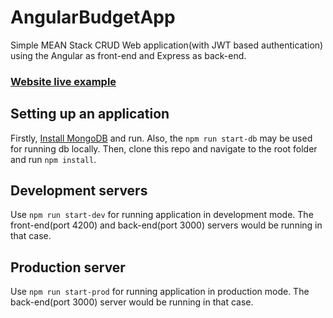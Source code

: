 # AngularBudgetApp
Simple MEAN Stack CRUD Web application(with JWT based authentication) using the Angular as front-end and Express as back-end.

### [Website live example](https://angular-budget-app.herokuapp.com/)

## Setting up an application
Firstly, [Install MongoDB](https://docs.mongodb.com/manual/installation/) and run.
Also, the `npm run start-db` may be used for running db locally. 
Then, clone this repo and navigate to the root folder and run `npm install`.

## Development servers

Use `npm run start-dev` for running application in development mode.
The front-end(port 4200) and back-end(port 3000) servers would be running in that case.

## Production server

Use `npm run start-prod` for running application in production mode.
The back-end(port 3000) server would be running in that case.
